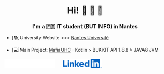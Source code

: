 <h1 align="center">Hi! 👋 🥰 🥹</h1>
<h3 align="center">I'm a 🇫🇷 IT student (BUT INFO) in Nantes</h3>

- [📚]University Website >>> [Nantes Université](https://www.univ-nantes.fr)

- [💻]Main Project: [MafiaUHC](https://github.com/NoursInDev/mafiaUHC) - Kotlin > BUKKIT API 1.8.8 > JAVA8 JVM

<footer>
<a href="https://discord.gg/3KcSjEWNx6" target="blank"><img align="center" src="discord.svg" alt="https://discord.gg/3KcSjEWNx6" height="30"/></a>&nbsp;&nbsp;&nbsp;&nbsp;&nbsp;
<a href="https://www.linkedin.com/in/tanguy-branellec-7255192b1/" target="blank"><img align="center" src="linkedin.svg" alt="https://www.linkedin.com/in/tanguy-branellec-7255192b1/" height="30"/></a>&nbsp;&nbsp;&nbsp;&nbsp;&nbsp;
</p>
</footer>
